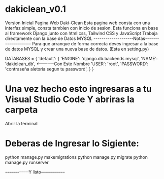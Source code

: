 # dakiclean_v0.1
Version Inicial Pagina Web Daki-Clean
Esta pagina web consta con una interfaz simple, consta tambien con inicio de sesion.
Esta funciona en base al framework Django junto con html css, Tailwind CSS y JavaScript
Trabaja directamente con la base de Datos MYSQL
--------------------Notas--------------------
Para que arranque de forma correcta deves ingresar a la base de datos MYSQL y crear una nueva base de datos. (Esta en setting.py)

DATABASES = {
    'default': {
        'ENGINE': 'django.db.backends.mysql',
        'NAME': 'dakiclean_db',    <------Con Este Nombre 
        'USER': 'root',
        'PASSWORD': 'contraseña aletoria segun tu password',
    }
}

# Una vez hecho esto ingresaras a tu Visual Studio Code Y abriras la carpeta
Abrir la terminal
# Deberas de Ingresar lo Sigiente:
python manage.py makemigrations
python manage.py migrate 
python manage.py runserver 

------------Y listo------------



